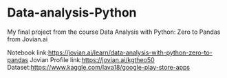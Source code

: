 # Data-analysis-Python
My final project from the course Data Analysis with Python: Zero to Pandas from Jovian.ai

Notebook link:https://jovian.ai/learn/data-analysis-with-python-zero-to-pandas
Jovian Profile link:https://jovian.ai/kgtheo50
Dataset:https://www.kaggle.com/lava18/google-play-store-apps
